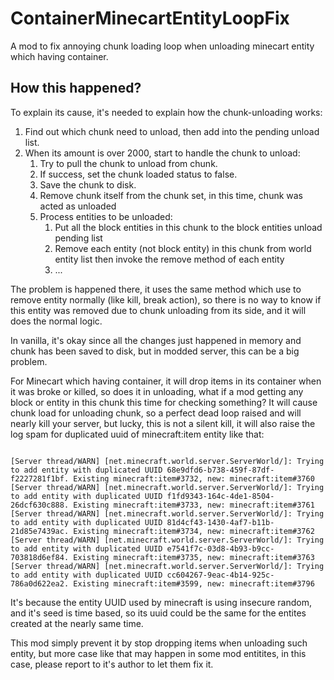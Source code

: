 # ContainerMinecartEntityLoopFix
A mod to fix annoying chunk loading loop when unloading minecart entity which having container.

## How this happened?
To explain its cause, it's needed to explain how the chunk-unloading works:
1. Find out which chunk need to unload, then add into the pending unload list.
2. When its amount is over 2000, start to handle the chunk to unload:
   1. Try to pull the chunk to unload from chunk.
   2. If success, set the chunk loaded status to false.
   3. Save the chunk to disk.
   4. Remove chunk itself from the chunk set, in this time, chunk was acted as unloaded
   5. Process entities to be unloaded:
      1. Put all the block entities in this chunk to the block entities unload pending list
      2. Remove each entity (not block entity) in this chunk from world entity list then invoke the remove method of each entity
      3. ...

The problem is happened there, it uses the same method which use to remove entity normally (like kill, break action), 
so there is no way to know if this entity was removed due to chunk unloading from its side, and it will does the normal logic.

In vanilla, it's okay since all the changes just happened in memory and chunk has been saved to disk, but in modded server, this can be a big problem.

For Minecart which having container, it will drop items in its container when it was broke or killed, so does it in unloading, what if a mod getting any block or entity in this chunk this time for checking something? It will cause chunk load for unloading chunk, so a perfect dead loop raised and will nearly kill your server, but lucky, this is not a silent kill, it will also raise the log spam for duplicated uuid of minecraft:item entity like that:
```

[Server thread/WARN] [net.minecraft.world.server.ServerWorld/]: Trying to add entity with duplicated UUID 68e9dfd6-b738-459f-87df-f2227281f1bf. Existing minecraft:item#3732, new: minecraft:item#3760
[Server thread/WARN] [net.minecraft.world.server.ServerWorld/]: Trying to add entity with duplicated UUID f1fd9343-164c-4de1-8504-26dcf630c888. Existing minecraft:item#3733, new: minecraft:item#3761
[Server thread/WARN] [net.minecraft.world.server.ServerWorld/]: Trying to add entity with duplicated UUID 81d4cf43-1430-4af7-b11b-21d85e7439ac. Existing minecraft:item#3734, new: minecraft:item#3762
[Server thread/WARN] [net.minecraft.world.server.ServerWorld/]: Trying to add entity with duplicated UUID e7541f7c-03d8-4b93-b9cc-703818d6ef84. Existing minecraft:item#3735, new: minecraft:item#3763
[Server thread/WARN] [net.minecraft.world.server.ServerWorld/]: Trying to add entity with duplicated UUID cc604267-9eac-4b14-925c-786a0d622ea2. Existing minecraft:item#3599, new: minecraft:item#3796

```
It's because the entity UUID used by minecraft is using insecure random, and it's seed is time based, so its uuid could be the same for the entites created at the nearly same time.

This mod simply prevent it by stop dropping items when unloading such entity, but more case like that may happen in some mod entitites, in this case, please report to it's author to let them fix it.
